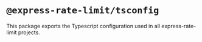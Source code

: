 # `@express-rate-limit/tsconfig`

This package exports the Typescript configuration used in all express-rate-limit projects.
